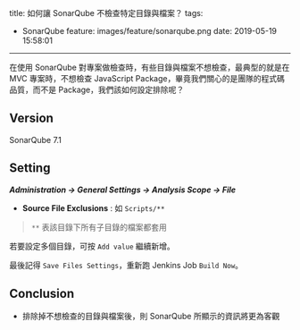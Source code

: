 title: 如何讓 SonarQube 不檢查特定目錄與檔案？
tags:
  - SonarQube
feature: images/feature/sonarqube.png
date: 2019-05-19 15:58:01
---
在使用 SonarQube 對專案做檢查時，有些目錄與檔案不想檢查，最典型的就是在 MVC 專案時，不想檢查 JavaScript Package，畢竟我們關心的是團隊的程式碼品質，而不是 Package，我們該如何設定排除呢？

<!-- more -->

## Version

SonarQube 7.1

## Setting

***Administration -> General Settings -> Analysis Scope -> File***

* **Source File Exclusions** : 如 `Scripts/**`

> `**` 表該目錄下所有子目錄的檔案都套用

若要設定多個目錄，可按 `Add value` 繼續新增。

最後記得 `Save Files Settings`，重新跑 Jenkins Job `Build Now`。

## Conclusion

* 排除掉不想檢查的目錄與檔案後，則 SonarQube 所顯示的資訊將更為客觀